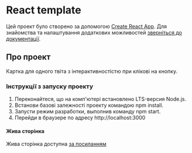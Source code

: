 # React template

Цей проект було створено за допомогою
[Create React App](https://github.com/facebook/create-react-app). Для знайомства
та налаштування додаткових можливостей
[зверніться до документації](https://facebook.github.io/create-react-app/docs/getting-started).

## Про проект

Картка для одного твіта з інтерактивностістю при клікові на кнопку.

### Інструкції з запуску проекту

1. Переконайтеся, що на комп'ютері встановлено LTS-версия Node.js.
2. Встанови базові залежності проекту командою npm install.
3. Запусти режим разработки, выполнив команду npm start.
4. Перейди в браузере по адресу http://localhost:3000

#### Жива сторінка

Жива сторінка доступна
[за посиланням](https://zlatan-dp.github.io/test-tweetcard/)
